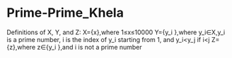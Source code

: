 # Prime-Prime_Khela
Definitions of X, Y, and Z: 
X={x},where 1≤x≤10000 
Y={y_i },where y_i∈X,y_i  is a prime number,
i is the index of y_i  starting from 1, and y_i<y_j  if i<j 
Z={z},where z∈{y_i },and i is not a prime number

